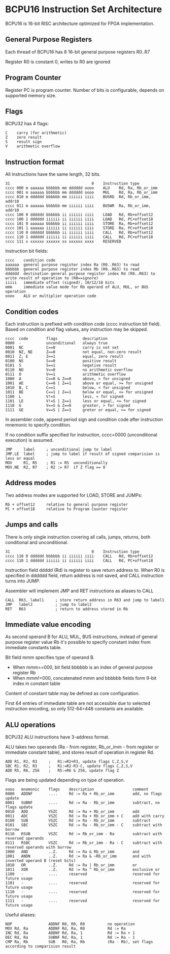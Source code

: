 BCPU16 Instruction Set Architecture
===================================

BCPU16 is 16-bit RISC architecture optimized for FPGA implementation.


General Purpose Registers
-------------------------

Each thread of BCPU16 has 8 16-bit general purpose registers R0..R7

Register R0 is constant 0, writes to R0 are ignored


Program Counter
---------------

Register PC is program counter.
Number of bits is configurable, depends on supported memory size.


Flags
-----

BCPU32 has 4 flags:

	C    carry (for arithmetic)
	Z    zero result
	S    result sign
	V    arithmetic overflow

Instruction format
------------------

All instructions have the same length, 32 bits.


	31                                    0    Instruction type
	cccc 000 m aaaaaa bbbbbb mm dddddd oooo    ALU    Rd, Ra, Rb_or_imm
	cccc 001 m aaaaaa bbbbbb mm dddddd oooo    MUL    Rd, Ra, Rb_or_imm
	cccc 010 m dddddd bbbbbb mm iiiiii iiii    BUSRD  Rd, Rb_or_imm, addr10
	cccc 011 m aaaaaa bbbbbb mm iiiiii iiii    BUSWR  Ra, Rb_or_imm, addr10
	cccc 100 0 dddddd bbbbbb ii iiiiii iiii    LOAD   Rd, Rb+offset12
	cccc 100 1 dddddd iiiiii ii iiiiii iiii    LOAD   Rd, PC+offset18
	cccc 101 0 aaaaaa bbbbbb ii iiiiii iiii    STORE  Ra, Rb+offset12
	cccc 101 1 aaaaaa iiiiii ii iiiiii iiii    STORE  Ra, PC+offset18
	cccc 110 0 dddddd bbbbbb ii iiiiii iiii    CALL   Rd, Rb+offset12
	cccc 110 1 dddddd iiiiii ii iiiiii iiii    CALL   Rd, PC+offset18
	cccc 111 x xxxxxx xxxxxx xx xxxxxx xxxx    RESERVED

Instruction bit fields:

	cccc    condition code
	aaaaaa  general purpose register index Ra (R0..R63) to read
	bbbbbb  general purpose register index Rb (R0..R63) to read
	dddddd  destination general purpose register index Rd (R0..R63) to write result of operation to (R0==ignore)
	iiiii   immediate offset (signed), 10/12/18 bits
	mmm     immediate value mode for Rb operand of ALU, MUL, or BUS operation
	oooo    ALU or multiplier operation code


Condition codes
---------------

Each instruction is prefixed with condition code (cccc instruction bit field).
Based on condition and flag values, any instruction may be skipped.


	cccc  code        flags           description
	0000  -           unconditional   always true
	0001  NC          C==0            carry is not set
	0010  NZ, NE      Z==0            not equal, non-zero result
	0011  Z, E        Z==1            equal, zero result
	0100  NS          S==0            positive result
	0101  S           S==1            negative result
	0110  NO          V==0            no arithmetic overflow
	0111  O           V==1            arithmetic overflow
	1000  A           C==0 & Z==0     above, > for unsigned
	1001  AE          C==0 | Z==1     above or equal, >= for unsigned
	1010  B, C        C==1            below, < for unsigned
	1011  BE          C==1 | Z==1     below or equal, <= for unsigned
	1100  L           V!=S            less, < for signed
	1101  LE          V!=S | Z==1     less or equal, <= for signed
	1110  G           V==S & Z==0     greater, > for signed
	1111  GE          V==S | Z==1     greter or equal, >= for signed


In assembler code, append period sign and condition code after instruction mnemonic to specify condition.

If no condition suffix specified for instruction, cccc=0000 (unconditional execution) is assumed.

	JMP     label     ; unconditional jump to label 
	JMP.LE  label     ; jump to label if result of signed comparision is less or equal
	MOV     R1, R5    ; R1 := R5  unconditionally
	MOV.NE  R2, R7    ; R2 := R7  if Z flag == 0


Address modes
-------------

Two address modes are supported for LOAD, STORE and JUMPs:

	Rb + offset12     relative to general purpose register
	PC + offset18     relative to Program Counter register

Jumps and calls
---------------

There is only single instruction covering all calls, jumps, returns, both conditional and unconditional.

	31                                    0    Instruction type
	cccc 110 0 dddddd bbbbbb ii iiiiii iiii    CALL   Rd, Rb+offset12
	cccc 110 1 dddddd iiiiii ii iiiiii iiii    CALL   Rd, PC+offset18

Instruction field ddddd (Rd) is register to save return address to.
When R0 is specified in dddddd field, return address is not saved, and CALL instruction turns into JUMP.

Assembler will implement JMP and RET instructions as aliases to CALL

	CALL  R63, label1     ; store return address in R63 and jump to label1
	JMP   label2          ; jump to label2
	RET   R63             ; return to address stored in Rb

Immediate value encoding
------------------------

As second operand B for ALU, MUL, BUS instructions, instead of general purpose register 
value Rb it's possible to specify constant index from immediate constants table.

Bit field mmm specifies type of operand B.

* When mmm==000, bit field bbbbbb is an index of general purpose register Rb
* When mmm!=000, concatenated mmm and bbbbbb fields form 9-bit index in constant table

Content of constant table may be defined as core configuration.

First 64 entries of immediate table are not accessible due to selected instruction encoding, so only 512-64=448 constants are available.


ALU operations
--------------

BCPU32 ALU instructions have 3-address format.

ALU takes two operands (Ra - from register, Rb_or_imm - from register or immediate constant table), and stores result of operation in register Rd.

	ADD R1, R2, R3     ;   R1:=R2+R3, update flags C,Z,S,V
	SBC R1, R2, R3     ;   R1:=R2-R3-C, update flags C,Z,S,V
	ADD R5, R6, 256    ;   R5:=R6 & 256, update flag Z

Flags are being updated depending on type of operation.


	oooo   mnemonic    flags    description                 comment
	0000   ADDNF       ....     Rd := Ra + Rb_or_imm        add, no flags update
	0001   SUBNF       ....     Rd := Ra - Rb_or_imm        subtract, no flags update
	0010   ADD         VSZC     Rd := Ra + Rb_or_imm        add
	0011   ADC         VSZC     Rd := Ra + Rb_or_imm + C    add with carry
	0100   SUB         VSZC     Rd := Ra - Rb_or_imm        subtract
	0101   SBC         VSZC     Rd := Ra - Rb_or_imm - C    subtract with borrow
	0110   RSUB        VSZC     Rd := Rb_or_imm - Ra        subtract with reversed operands
	0111   RSBC        VSZC     Rd := Rb_or_imm - Ra - C    subtract with reversed operands with borrow
	1000   AND         ..Z.     Rd := Ra & Rb_or_imm        and
	1001   ANDN        ..Z.     Rd := Ra & ~Rb_or_imm       and with inverted operand B (reset bits)
	1010   OR          ..Z.     Rd := Ra | Rb_or_imm        or
	1011   XOR         ..Z.     Rd := Ra ^ Rb_or_imm        exclusive or
	1100   -           ....     reserved                    reserved for future usage
	1101   -           ....     reserved                    reserved for future usage
	1110   -           ....     reserved                    reserved for future usage
	1111   -           ....     reserved                    reserved for future usage

Useful aliases:

	NOP                ADDNF R0, R0, R0          no operation
	MOV Rd, Ra         ADDNF Rd, Ra, R0          Rd := Ra
	INC Rd, Ra         ADDNF Rd, Ra, 1           Rd := Ra + 1
	DEC Rd, Ra         SUBNF Rd, Ra, 1           Rd := Ra - 1
	CMP Ra, Rb         SUB   R0, Ra, Rb          (Ra - Rb), set flags according to comparision result

